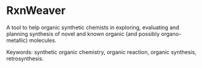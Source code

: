 # RxnWeaver

A tool to help organic synthetic chemists in exploring, evaluating and
planning synthesis of novel and known organic (and possibly
organo-metallic) molecules.

Keywords: synthetic organic chemistry, organic reaction, organic
synthesis, retrosynthesis.
